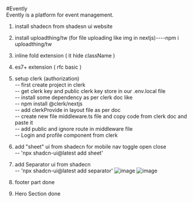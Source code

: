 #Evently  
Evently is a platform for event management.

1. install shadecn from shadesn ui website
2. install uploadthing/tw (for file uploading like img in nextjs)----npm i uploadthing/tw
3. inline fold extension ( it hide className )
4. es7+ extension ( rfc basic )
5. setup clerk (authorization)  
   -- first create project in clerk  
   -- get clerk key and public clerk key store in our .env.local file  
   -- install some dependency as per clerk doc like  
   -- npm install @clerk/nextjs  
   -- add clerkProvide in layout file as per doc  
   -- create new file middleware.ts file and copy code from clerk doc and paste it  
   -- add public and ignore route in middleware file  
   -- Login and profile component from clerk
6. add "sheet" ui from shadecn for mobile nav toggle open close  
   -- 'npx shadcn-ui@latest add sheet'
7. add Separator ui from shadecn  
   -- 'npx shadcn-ui@latest add separator'
   ![image](https://github.com/Harrshhpattell/Evently/assets/102842153/87aa4dd2-afc5-43ec-8ca7-b47c8a80e0c8)
   ![image](https://github.com/Harrshhpattell/Evently/assets/102842153/209ee9c0-98d3-4e14-b515-1318158c3dd5)

8. footer part done
9. Hero Section done
